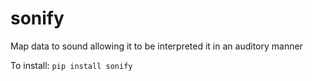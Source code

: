 
# sonify
 Map data to sound allowing it to be interpreted it in an auditory manner


To install:	```pip install sonify```
